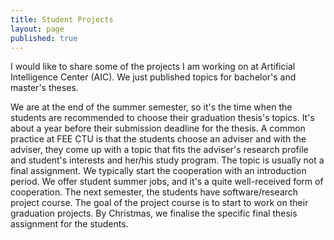 ```yaml
---
title: Student Projects
layout: page
published: true
---
```


I would like to share some of the projects I am working on at Artificial Intelligence Center (AIC).
We just published topics for bachelor's and master's theses.

We are at the end of the summer semester, so it's the time when the students are recommended to choose their graduation thesis's topics. It's about a year before their submission deadline for the thesis.
A common practice at FEE CTU is that the students choose an adviser and with the adviser, they come up with a topic that fits the adviser's research profile and student's interests and her/his study program.
The topic is usually not a final assignment. We typically start the cooperation with an introduction period. We offer student summer jobs, and it's a quite well-received form of cooperation.
The next semester, the students have software/research project course. The goal of the project course is to start to work on their graduation projects. By Christmas, we finalise the specific final thesis assignment for the students. 


